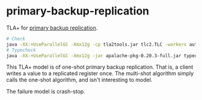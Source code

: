 # primary-backup-replication

TLA+ for [primary backup replication](https://danwt.github.io/message_passing/2022/02/19/0.html).

```bash
# Check
java -XX:+UseParallelGC -Xmx12g -cp tla2tools.jar tlc2.TLC -workers auto spec.tla
# Typecheck
java -XX:+UseParallelGC -Xmx12g -jar apalache-pkg-0.20.3-full.jar typecheck spec.tla
```

This TLA+ model is of one-shot primary backup replication. That is, a client writes a value to a replicated register once. The multi-shot algorithm simply calls the one-shot algorithm, and isn't interesting to model.

The failure model is crash-stop.
